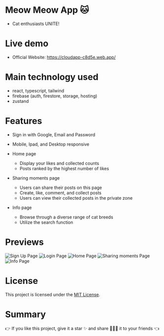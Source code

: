# Meow Meow App 🐱
* Cat enthusiasts UNITE!

# Live demo
* Official Website: https://cloudapp-c8d5e.web.app/

# Main technology used
* react, typescript, tailwind
* firebase (auth, firestore, storage, hosting)
* zustand

# Features
* Sign in with Google, Email and Password
* Mobile, Ipad, and Desktop responsive
* Home page
  * Display your likes and collected counts
  * Posts ranked by the highest number of likes
* Sharing moments page
  * Users can share their posts on this page
  * Create, like, comment, and collect posts
  * Users can view their collected posts in the private zone
  
* Info page
  * Browse through a diverse range of cat breeds
  * Utilize the search function
 
# Previews
![Sign Up Page](https://github.com/ChiJian28/cat-app/assets/109941092/4ca0c87c-b339-4daf-b570-fa7f2a759922)
![Login Page](https://github.com/ChiJian28/cat-app/assets/109941092/88139345-a954-41ee-b07d-81a180046bc3)
![Home Page](https://github.com/ChiJian28/cat-app/assets/109941092/5d4e4a72-1c6d-40f0-b145-32d6d00d9bb1)
![Sharing moments Page](https://github.com/ChiJian28/cat-app/assets/109941092/3dd9cabb-66f6-436a-bf20-8b4917906ba0)
![Info Page](https://github.com/ChiJian28/cat-app/assets/109941092/42ddef84-becc-4ca9-bd73-a7806afbff25)

# License
This project is licensed under the [MIT License](https://opensource.org/license/mit/).

# Summary
👉 If you like this project, give it a star ✨ and share 👨🏻‍💻 it to your friends 👈  
